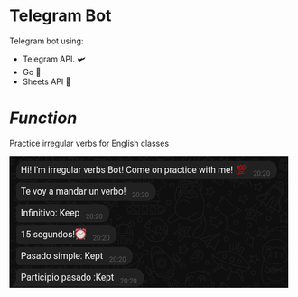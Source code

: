 # Telegram Bot

Telegram bot using:
- Telegram API. 🛩️
- Go 🔵
- Sheets API 📗

# _Function_
Practice irregular verbs for English classes


![demo](/img/demo.png)

